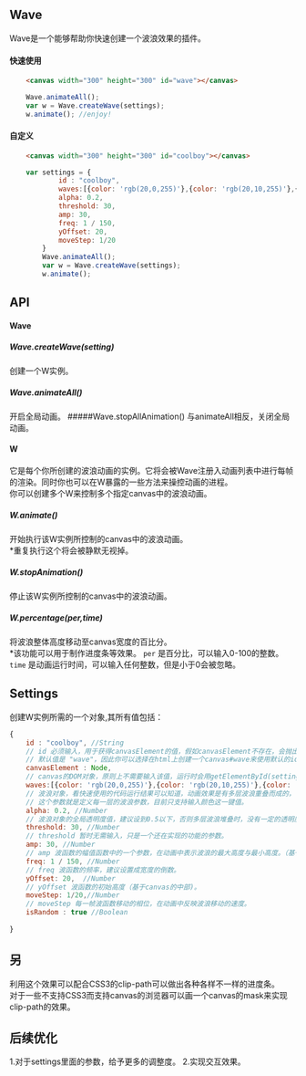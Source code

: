 Wave
----
Wave是一个能够帮助你快速创建一个波浪效果的插件。

#### 快速使用
```html
    <canvas width="300" height="300" id="wave"></canvas>
```

```javaScript
    Wave.animateAll();
    var w = Wave.createWave(settings);
    w.animate(); //enjoy!
```

#### 自定义
```html
    <canvas width="300" height="300" id="coolboy"></canvas>
```

```javaScript
    var settings = {
            id : "coolboy",
            waves:[{color: 'rgb(20,0,255)'},{color: 'rgb(20,10,255)'},{color: 'rgb(20,30,255)'}],
            alpha: 0.2,
            threshold: 30,
            amp: 30,
            freq: 1 / 150,
            yOffset: 20,
            moveStep: 1/20
        }
        Wave.animateAll();
        var w = Wave.createWave(settings);
        w.animate();
```


API
---
#### Wave
##### Wave.createWave(setting)
创建一个W实例。
##### Wave.animateAll()
开启全局动画。
#####Wave.stopAllAnimation()
与animateAll相反，关闭全局动画。
  
#### W
它是每个你所创建的波浪动画的实例。它将会被Wave注册入动画列表中进行每帧的渲染。同时你也可以在W暴露的一些方法来操控动画的进程。  
你可以创建多个W来控制多个指定canvas中的波浪动画。

##### W.animate()
开始执行该W实例所控制的canvas中的波浪动画。  
*重复执行这个将会被静默无视掉。
##### W.stopAnimation()
停止该W实例所控制的canvas中的波浪动画。    
##### W.percentage(per,time)
将波浪整体高度移动至canvas宽度的百比分。  
*该功能可以用于制作进度条等效果。
`per` 是百分比，可以输入0-100的整数。
`time` 是动画运行时间，可以输入任何整数，但是小于0会被忽略。

Settings
--------
创建W实例所需的一个对象,其所有值包括：
```javaScript
{
    id : "coolboy", //String
    // id 必须输入，用于获得canvasElement的值，假如canvasElement不存在，会抛出一个错误。
    // 默认值是 "wave"，因此你可以选择在html上创建一个canvas#wave来使用默认的id。
    canvasElement : Node, 
    // canvas的DOM对象，原则上不需要输入该值，运行时会用getElementById(setting.id)来获得该对象。
    waves:[{color: 'rgb(20,0,255)'},{color: 'rgb(20,10,255)'},{color: 'rgb(20,30,255)'}], //Array 
    // 波浪对象，看快速使用的代码运行结果可以知道，动画效果是有多层波浪重叠而成的，
    // 这个参数就是定义每一层的波浪参数，目前只支持输入颜色这一键值。
    alpha: 0.2, //Number
    // 波浪对象的全局透明度值，建议设到0.5以下，否则多层波浪堆叠时，没有一定的透明度会显得没有立体感。
    threshold: 30, //Number
    // threshold 暂时无需输入，只是一个还在实现的功能的参数。
    amp: 30, //Number
    // amp 波函数的幅值函数中的一个参数，在动画中表示波浪的最大高度与最小高度。（基于canvas的中部)
    freq: 1 / 150, //Number
    // freq 波函数的频率，建议设置成宽度的倒数。
    yOffset: 20,  //Number
    // yOffset 波函数的初始高度（基于canvas的中部)。 
    moveStep: 1/20,//Number
    // moveStep 每一帧波函数移动的相位，在动画中反映波浪移动的速度。
    isRandom : true //Boolean
    
}       
```

另
---
利用这个效果可以配合CSS3的clip-path可以做出各种各样不一样的进度条。  
对于一些不支持CSS3而支持canvas的浏览器可以画一个canvas的mask来实现clip-path的效果。

后续优化
----
1.对于settings里面的参数，给予更多的调整度。
2.实现交互效果。
